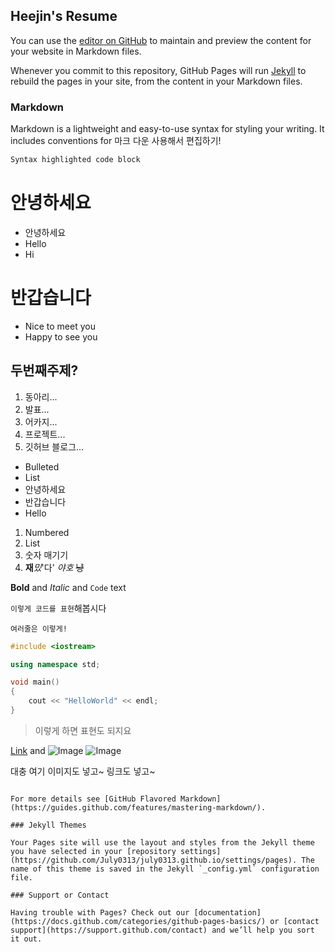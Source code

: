 ## Heejin's Resume

You can use the [editor on GitHub](https://github.com/July0313/july0313.github.io/edit/main/README.md) to maintain and preview the content for your website in Markdown files.

Whenever you commit to this repository, GitHub Pages will run [Jekyll](https://jekyllrb.com/) to rebuild the pages in your site, from the content in your Markdown files.

### Markdown

Markdown is a lightweight and easy-to-use syntax for styling your writing. It includes conventions for
마크 다운 사용해서 편집하기!

```markdown
Syntax highlighted code block
```

# 안녕하세요

- 안녕하세요
- Hello
- Hi

# 반갑습니다

- Nice to meet you
- Happy to see you

## 두번째주제?

1. 동아리...
2. 발표...
3. 어카지...
4. 프로젝트...
5. 깃허브 블로그...

- Bulleted
- List
- 안녕하세요
- 반갑습니다
- Hello

1. Numbered
2. List
3. 숫자 매기기
4. **재**_밌_'다' *야호* ~~냥~~

**Bold** and _Italic_ and `Code` text

`이렇게 코드를 표현`해봅시다

```여러줄은 이렇게!```

```cpp
#include <iostream>

using namespace std;

void main()
{
	cout << "HelloWorld" << endl;
}
```

> 이렇게 하면 표현도 되지요

[Link](url) and ![Image](src)
![Image](https://user-images.githubusercontent.com/64318091/119260263-0c2ffb80-bc0d-11eb-83c4-da059e224300.png)

대충 여기 이미지도 넣고~ 링크도 넣고~
```

For more details see [GitHub Flavored Markdown](https://guides.github.com/features/mastering-markdown/).

### Jekyll Themes

Your Pages site will use the layout and styles from the Jekyll theme you have selected in your [repository settings](https://github.com/July0313/july0313.github.io/settings/pages). The name of this theme is saved in the Jekyll `_config.yml` configuration file.

### Support or Contact

Having trouble with Pages? Check out our [documentation](https://docs.github.com/categories/github-pages-basics/) or [contact support](https://support.github.com/contact) and we’ll help you sort it out.
